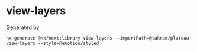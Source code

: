 # view-layers

Generated by

```
nx generate @nx/next:library view-layers --importPath=@takram/plateau-view-layers --style=@emotion/styled
```
